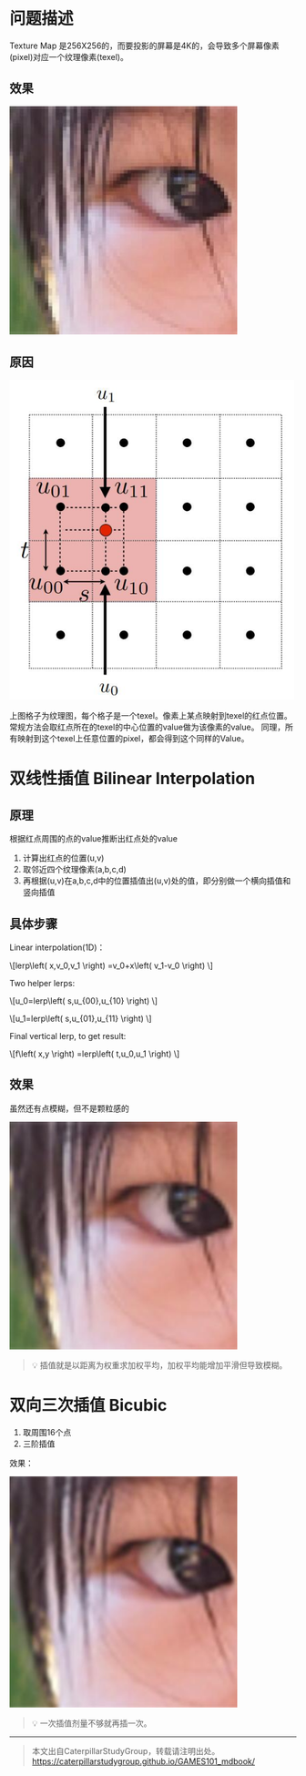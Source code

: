# 问题描述

Texture Map 是256X256的，而要投影的屏幕是4K的，会导致多个屏幕像素(pixel)对应一个纹理像素(texel)。

## 效果

<img src="../assets/nearest.jpg" width = 400 />

## 原因

<img src="../assets/bilinear.jpg" width = 500 />

上图格子为纹理图，每个格子是一个texel。像素上某点映射到texel的红点位置。常规方法会取红点所在的texel的中心位置的value做为该像素的value。 
同理，所有映射到这个texel上任意位置的pixel，都会得到这个同样的Value。   

# 双线性插值 Bilinear Interpolation

## 原理

根据红点周围的点的value推断出红点处的value  

1. 计算出红点的位置(u,v)  
2. 取邻近四个纹理像素(a,b,c,d)  
3. 再根据(u,v)在a,b,c,d中的位置插值出(u,v)处的值，即分别做一个横向插值和竖向插值

## 具体步骤

Linear interpolation(1D)：

\\[lerp\left( x,v_0,v_1 \right) =v_0+x\left( v_1-v_0 \right) \\]

Two helper lerps:

\\[u_0=lerp\left( s,u_{00},u_{10} \right) \\]

\\[u_1=lerp\left( s,u_{01},u_{11} \right) \\]

Final vertical lerp, to get result:

\\[f\left( x,y \right) =lerp\left( t,u_0,u_1 \right) \\]

## 效果

虽然还有点模糊，但不是颗粒感的

<img src="../assets/bilinear2.jpg" width = 400 />

> &#x1F4A1; 插值就是以距离为权重求加权平均，加权平均能增加平滑但导致模糊。  

# 双向三次插值 Bicubic

1. 取周围16个点
2. 三阶插值

效果：

<img src="../assets/bicubic.jpg" width = 400 />

> &#x1F4A1; 一次插值剂量不够就再插一次。  

------------------------------

> 本文出自CaterpillarStudyGroup，转载请注明出处。  
> https://caterpillarstudygroup.github.io/GAMES101_mdbook/